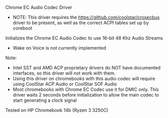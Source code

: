 Chrome EC Audio Codec Driver

* NOTE: This driver requires the https://github.com/coolstar/crosecbus driver to be present, as well as the correct ACPI tables set up by coreboot

Initializes the Chrome EC Audio Codec to use 16-bit 48 Khz Audio Streams

* Wake on Voice is not currently implemented

Note:
* Intel SST and AMD ACP proprietary drivers do NOT have documented interfaces, so this driver will not work with them.
* Using this driver on chromebooks with this audio codec will require using CoolStar ACP Audio or CoolStar SOF Audio
* Most chromebooks with Chrome EC Codec use it for DMIC only. This driver waits 2 seconds before initialization to allow the main codec to start generating a clock signal

Tested on HP Chromebook 14b (Ryzen 3 3250C)